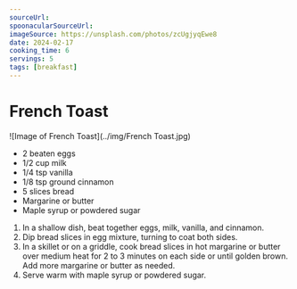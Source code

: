 ```yaml
---
sourceUrl:
spoonacularSourceUrl:
imageSource: https://unsplash.com/photos/zcUgjyqEwe8
date: 2024-02-17
cooking_time: 6
servings: 5
tags: [breakfast]
---
```

# French Toast

![Image of French Toast](../img/French Toast.jpg)

- 2 beaten eggs
- 1/2 cup milk
- 1/4 tsp vanilla
- 1/8 tsp ground cinnamon
- 5 slices bread
- Margarine or butter
- Maple syrup or powdered sugar

1. In a shallow dish, beat together eggs, milk, vanilla, and cinnamon.
2. Dip bread slices in egg mixture, turning to coat both sides.
3. In a skillet or on a griddle, cook bread slices in hot margarine or butter over medium heat for 2 to 3 minutes on each side or until golden brown. Add more margarine or butter as needed.
4. Serve warm with maple syrup or powdered sugar.
